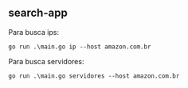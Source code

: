 ## search-app

Para busca ips:
```
go run .\main.go ip --host amazon.com.br     
```

Para busca servidores:
```
go run .\main.go servidores --host amazon.com.br     
```
